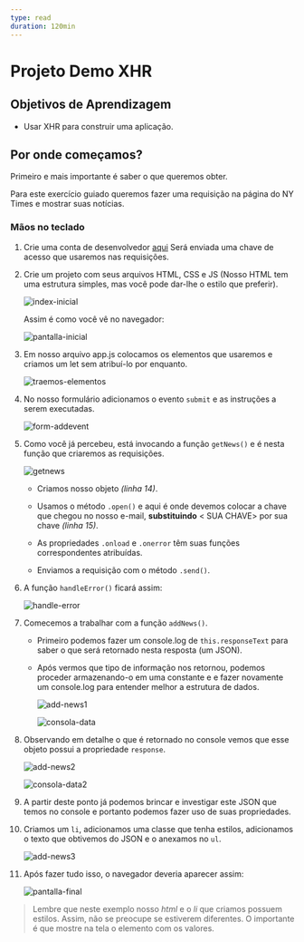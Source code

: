 ```yaml
---
type: read
duration: 120min
---
```


# Projeto Demo XHR

## Objetivos de Aprendizagem

- Usar XHR para construir uma aplicação.

## Por onde começamos?

Primeiro e mais importante é saber o que queremos obter.

Para este exercício guiado queremos fazer uma requisição na página do NY Times e
mostrar suas notícias.

### Mãos no teclado

1. Crie uma conta de desenvolvedor [aqui](https://developer.nytimes.com/) Será
   enviada uma chave de acesso que usaremos nas requisições.

2. Crie um projeto com seus arquivos HTML, CSS e JS (Nosso HTML tem uma
   estrutura simples, mas você pode dar-lhe o estilo que preferir).

   ![index-inicial](https://user-images.githubusercontent.com/110297/41572825-5c3288ce-733f-11e8-86aa-c04d17ad2ad2.png)

   Assim é como você vê no navegador:

   ![pantalla-inicial](https://user-images.githubusercontent.com/110297/41572837-71a99922-733f-11e8-93a9-0819ca2998a8.png)

3. Em nosso arquivo app.js colocamos os elementos que usaremos e criamos um let
   sem atribuí-lo por enquanto.

   ![traemos-elementos](https://user-images.githubusercontent.com/110297/41572849-8319f602-733f-11e8-81a5-e5d66a65e26e.png)

4. No nosso formulário adicionamos o evento `submit` e as instruções a serem
   executadas.

   ![form-addevent](https://user-images.githubusercontent.com/110297/41572863-9229576e-733f-11e8-9d8b-66d0f8ace7bc.png)

5. Como você já percebeu, está invocando a função `getNews()` e é nesta função
   que criaremos as requisições.

   ![getnews](https://user-images.githubusercontent.com/110297/41572879-a16ae3c8-733f-11e8-85f6-b9a44caba985.png)

   * Criamos nosso objeto _(linha 14)_.

   * Usamos o método `.open()` e aqui é onde devemos colocar a chave que chegou
    no nosso e-mail, **substituindo** < SUA CHAVE> por sua chave _(linha 15)_.

   * As propriedades `.onload` e `.onerror` têm suas funções correspondentes
    atribuídas.

   * Enviamos a requisição com o método `.send()`.

6. A função `handleError()` ficará assim:

   ![handle-error](https://user-images.githubusercontent.com/110297/41572899-b6f9e98c-733f-11e8-9879-27588c37898c.png)

7. Comecemos a trabalhar com a função `addNews()`.

   * Primeiro podemos fazer um console.log de `this.responseText` para saber o
     que será retornado nesta resposta (um JSON).

   * Após vermos que tipo de informação nos retornou, podemos proceder
     armazenando-o em uma constante e e fazer novamente um console.log para
     entender melhor a estrutura de dados.

     ![add-news1](https://user-images.githubusercontent.com/110297/41572917-cd4a8fde-733f-11e8-8461-d26417c1b42c.png)

     ![consola-data](https://user-images.githubusercontent.com/110297/41572941-e442637e-733f-11e8-9c98-3df461487aa0.png)

8. Observando em detalhe o que é retornado no console vemos que esse objeto
   possui a propriedade `response`.

   ![add-news2](https://user-images.githubusercontent.com/110297/41572958-f386d82e-733f-11e8-9c68-9c52e0dc439d.png)

   ![consola-data2](https://user-images.githubusercontent.com/110297/41572975-0245f002-7340-11e8-9407-530a13f0ce2e.png)

9. A partir deste ponto já podemos brincar e investigar este JSON que temos no
   console e portanto podemos fazer uso de suas propriedades.

10. Criamos um `li`,  adicionamos uma classe que tenha estilos, adicionamos o
    texto que obtivemos do JSON e o anexamos no `ul`.

    ![add-news3](https://user-images.githubusercontent.com/110297/41572984-10d3e732-7340-11e8-8928-756abfb74a18.png)

11. Após fazer tudo isso, o navegador deveria aparecer assim:

    ![pantalla-final](https://user-images.githubusercontent.com/110297/41572997-20eef22e-7340-11e8-830b-8636312f1ad4.png)

> Lembre que neste exemplo nosso _html_ e o _li_ que criamos possuem estilos.
> Assim, não se preocupe se estiverem diferentes. O importante é que mostre na
> tela o elemento com os valores.
